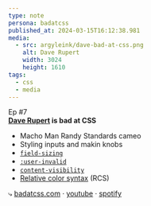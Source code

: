 ```yaml
---
type: note
persona: badatcss
published_at: 2024-03-15T16:12:38.981
media:
  - src: argyleink/dave-bad-at-css.png
    alt: Dave Rupert
    width: 3024
    height: 1610
tags: 
  - css
  - media
---
```


<span class="Tag">Ep #7</span>  
**[Dave Rupert](https://daverupert.com) is bad at CSS**<br>

- Macho Man Randy Standards cameo
- Styling inputs and makin knobs
- [`field-sizing`](https://developer.chrome.com/docs/css-ui/css-field-sizing)
- [`:user-invalid`](https://developer.mozilla.org/en-US/docs/Web/CSS/:user-invalid)
- [`content-visibility`](https://developer.mozilla.org/en-US/docs/Web/CSS/content-visibility)
- [Relative color syntax](https://developer.chrome.com/blog/css-relative-color-syntax) (RCS)

⤷ [badatcss.com](https://badatcss.com) · [youtube](https://www.youtube.com/watch?v=azUEOy8_GHo) · [spotify](https://open.spotify.com/episode/0mcunbYNddUmJLO8LgpRf1)